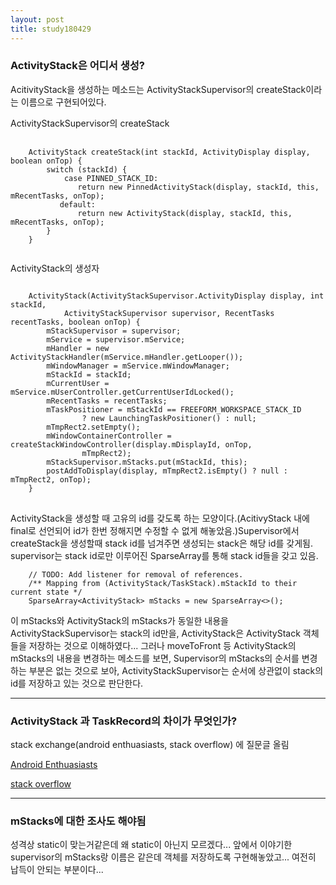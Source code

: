 ```yaml
---
layout: post
title: study180429
---
```



<h3> ActivityStack은 어디서 생성? </h3>

AcitivityStack을 생성하는 메소드는 ActivityStackSupervisor의 createStack이라는 이름으로 구현되어있다. 


ActivityStackSupervisor의 createStack
<pre>
    <code>
    ActivityStack createStack(int stackId, ActivityDisplay display, boolean onTop) { 
        switch (stackId) { 
            case PINNED_STACK_ID: 
               return new PinnedActivityStack(display, stackId, this, mRecentTasks, onTop); 
           default: 
               return new ActivityStack(display, stackId, this, mRecentTasks, onTop); 
        } 
    }
    </code>
</pre>


ActivityStack의 생성자
<pre>
<code>
    ActivityStack(ActivityStackSupervisor.ActivityDisplay display, int stackId,
            ActivityStackSupervisor supervisor, RecentTasks recentTasks, boolean onTop) {
        mStackSupervisor = supervisor;
        mService = supervisor.mService;
        mHandler = new ActivityStackHandler(mService.mHandler.getLooper());
        mWindowManager = mService.mWindowManager;
        mStackId = stackId;
        mCurrentUser = mService.mUserController.getCurrentUserIdLocked();
        mRecentTasks = recentTasks;
        mTaskPositioner = mStackId == FREEFORM_WORKSPACE_STACK_ID
                ? new LaunchingTaskPositioner() : null;
        mTmpRect2.setEmpty();
        mWindowContainerController = createStackWindowController(display.mDisplayId, onTop,
                mTmpRect2);
        mStackSupervisor.mStacks.put(mStackId, this);
        postAddToDisplay(display, mTmpRect2.isEmpty() ? null : mTmpRect2, onTop);
    }
</code>
</pre>

ActivityStack을 생성할 때 고유의 id를 갖도록 하는 모양이다.(AcitivyStack 내에 final로 선언되어 id가 한번 정해지면 수정할 수 없게 해놓았음.)Supervisor에서 createStack을 생성할때 stack id를 넘겨주면 생성되는 stack은 해당 id를 갖게됨. supervisor는 stack id로만 이루어진 SparseArray를 통해 stack id들을 갖고 있음. 

~~~
    // TODO: Add listener for removal of references.
    /** Mapping from (ActivityStack/TaskStack).mStackId to their current state */
    SparseArray<ActivityStack> mStacks = new SparseArray<>();
~~~

이 mStacks와 ActivityStack의 mStacks가 동일한 내용을 ActivityStackSupervisor는 stack의 id만을, ActivityStack은 ActivityStack 객체들을 저장하는 것으로 이해하였다... 그러나 moveToFront 등 ActivityStack의 mStacks의 내용을 변경하는 메소드를 보면, Supervisor의 mStacks의 순서를 변경하는 부분은 없는 것으로 보아, ActivityStackSupervisor는 순서에 상관없이 stack의 id를 저장하고 있는 것으로 판단한다.
* * *

<h3> ActivityStack 과 TaskRecord의 차이가 무엇인가? </h3>

stack exchange(android enthuasiasts, stack overflow) 에 질문글 올림

[Android Enthuasiasts](https://android.stackexchange.com/questions/195282/what-is-the-difference-between-activitystack-and-taskrecord)

[stack overflow](https://stackoverflow.com/questions/50087669/what-is-the-difference-between-activitystack-and-taskrecord)

* * *

<h3> mStacks에 대한 조사도 해야됨 </h3>

성격상 static이 맞는거같은데 왜 static이 아닌지 모르겠다... 앞에서 이야기한 supervisor의 mStacks랑 이름은 같은데 객체를 저장하도록 구현해놓았고... 여전히 납득이 안되는 부분이다...
